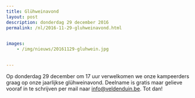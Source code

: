 ```yaml
---
title: Glühweinavond
layout: post
description: donderdag 29 december 2016
permalink: /nl/2016-11-29-gluhweinavond.html

    
images: 
    - /img/nieuws/20161129-gluhwein.jpg

    
---
```


Op donderdag 29 december om 17 uur verwelkomen we onze kampeerders graag op onze jaarlijkse glühweinavond. Deelname is gratis maar gelieve vooraf in te schrijven per mail naar info@veldenduin.be. Tot dan!



